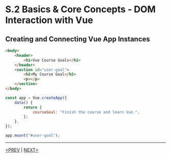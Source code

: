 # S.2 Basics & Core Concepts - DOM Interaction with Vue

## Creating and Connecting Vue App Instances

```html
<body>
	<header>
		<h1>Vue Course Goals</h1>
	</header>
	<section id="user-goal">
		<h2>My Course Goal</h2>
		<p></p>
	</section>
</body>
```

```jsx
const app = Vue.createApp({
	data() {
		return {
			courseGoal: "Finish the course and learn Vue.",
		};
	},
});

app.mount("#user-goal");
```

---

[<PREV](./230513.md) | [NEXT>](./230515.md)
